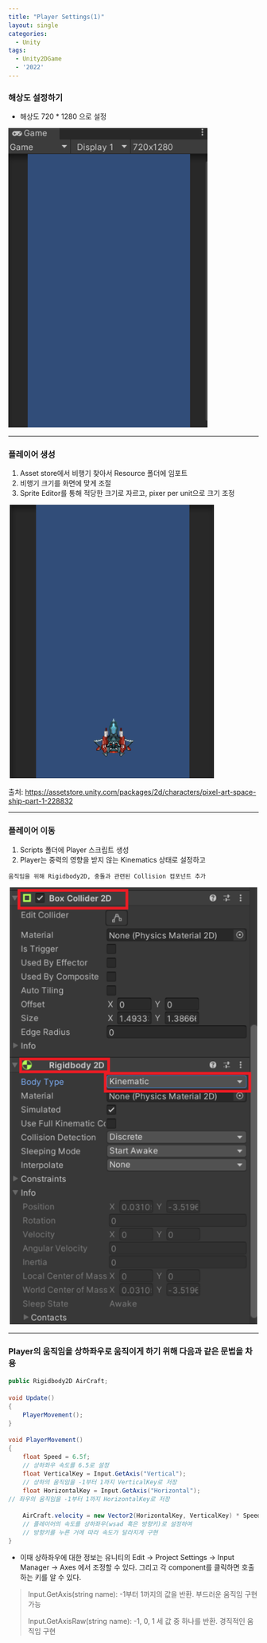 ```yaml
---
title: "Player Settings(1)"
layout: single
categories:
  - Unity
tags:
  - Unity2DGame
  - '2022'
---
```


### 해상도 설정하기
  - 해상도 720 * 1280 으로 설정

  ![Display](/assets/images/2022_Display.png)

---

### 플레이어 생성

  1. Asset store에서 비행기 찾아서 Resource 폴더에 임포트
  2. 비행기 크기를 화면에 맞게 조절
  3. Sprite Editor를 통해 적당한 크기로 자르고, pixer per unit으로 크기 조정

  ![Display(1)](/assets/images/2022_Display(1).png)

  출처: https://assetstore.unity.com/packages/2d/characters/pixel-art-space-ship-part-1-228832

---

### 플레이어 이동
  1. Scripts 폴더에 Player 스크립트 생성
  2. Player는 중력의 영향을 받지 않는 Kinematics 상태로 설정하고

    움직임을 위해 Rigidbody2D, 충돌과 관련된 Collision 컴포넌트 추가

  ![Player_Component](/assets/images/2022_Player_Component.png)

---

### Player의 움직임을 상하좌우로 움직이게 하기 위해 다음과 같은 문법을 차용

  ```C#    
  public Rigidbody2D AirCraft;

  void Update()
  {
      PlayerMovement();
  }

  void PlayerMovement()
  {
      float Speed = 6.5f;
      // 상하좌우 속도를 6.5로 설정
      float VerticalKey = Input.GetAxis("Vertical");
      // 상하의 움직임을 -1부터 1까지 VerticalKey로 저장
      float HorizontalKey = Input.GetAxis("Horizontal");
  // 좌우의 움직임을 -1부터 1까지 HorizontalKey로 저장

      AirCraft.velocity = new Vector2(HorizontalKey, VerticalKey) * Speed;
      // 플레이어의 속도를 상하좌우(wsad 혹은 방향키)로 설정하여
      // 방향키를 누른 거에 따라 속도가 달라지게 구현
  }
  ```

  + 이때 상하좌우에 대한 정보는 유니티의 Edit -> Project Settings -> Input Manager -> Axes 에서
    조정할 수 있다.  그리고 각 component를 클릭하면 호출하는 키를 알 수 있다.

  > Input.GetAxis(string name): -1부터 1까지의 값을 반환. 부드러운 움직임 구현 가능
  > 
  > Input.GetAxisRaw(string name): -1, 0, 1 세 값 중 하나를 반환. 경직적인 움직임 구현
